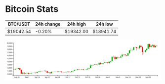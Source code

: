 # Bitcoin Stats

BTC/USDT|24h change|24h high|24h low|
|---|---|---|---|
|$19042.54|-0.20%|$19342.00|$18941.74|

<img src="./chart.svg">
